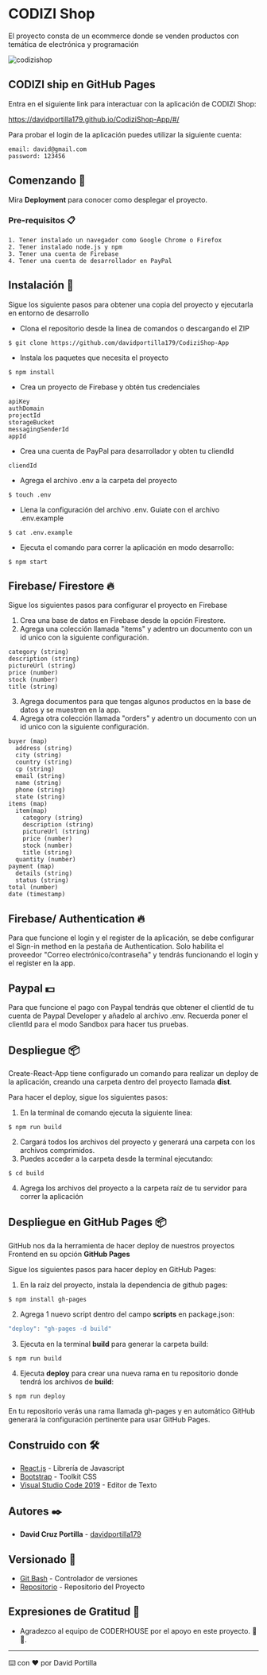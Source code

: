 # CODIZI Shop

El proyecto consta de un ecommerce donde se venden productos con temática de electrónica y programación

![codizishop](https://shop.codiziapp.com/wp-content/uploads/2021/09/COVER-CODIZISHOP.jpg)

## CODIZI ship en **GitHub Pages**
Entra en el siguiente link para interactuar con la aplicación de CODIZI Shop:

https://davidportilla179.github.io/CodiziShop-App/#/

Para probar el login de la aplicación puedes utilizar la siguiente cuenta:
```
email: david@gmail.com
password: 123456
```

## Comenzando 🚀

Mira **Deployment** para conocer como desplegar el proyecto.

### Pre-requisitos 📋
```
1. Tener instalado un navegador como Google Chrome o Firefox
2. Tener instalado node.js y npm
3. Tener una cuenta de Firebase
4. Tener una cuenta de desarrollador en PayPal
```

## Instalación 🔧

Sigue los siguiente pasos para obtener una copia del proyecto y ejecutarla en entorno de desarrollo

* Clona el repositorio desde la linea de comandos o descargando el ZIP
```
$ git clone https://github.com/davidportilla179/CodiziShop-App
```
* Instala los paquetes que necesita el proyecto
```
$ npm install
```
* Crea un proyecto de Firebase y obtén tus credenciales
```
apiKey
authDomain
projectId
storageBucket
messagingSenderId
appId
```
* Crea una cuenta de PayPal para desarrollador y obten tu cliendId
```
cliendId
```
* Agrega el archivo .env a la carpeta del proyecto
```
$ touch .env
```
* Llena la configuración del archivo .env. Guiate con el archivo .env.example
```
$ cat .env.example
```
* Ejecuta el comando para correr la aplicación en modo desarrollo:
```
$ npm start
```

## Firebase/ Firestore 🔥
Sigue los siguientes pasos para configurar el proyecto en Firebase

1. Crea una base de datos en Firebase desde la opción Firestore.
2. Agrega una colección llamada "items" y adentro un documento con un id unico con la siguiente configuración.
```
category (string)
description (string)
pictureUrl (string)
price (number)
stock (number)
title (string)
```
3. Agrega documentos para que tengas algunos productos en la base de datos y se muestren en la app.
4. Agrega otra colección llamada "orders" y adentro un documento con un id unico con la siguiente configuración.
```
buyer (map)
  address (string)
  city (string)
  country (string)
  cp (string)
  email (string)
  name (string)
  phone (string)
  state (string)
items (map)
  item(map)
    category (string)
    description (string)
    pictureUrl (string)
    price (number)
    stock (number)
    title (string)
  quantity (number)
payment (map)
  details (string)
  status (string)
total (number)
date (timestamp)
```

## Firebase/ Authentication 🔥
Para que funcione el login y el register de la aplicación, se debe configurar el Sign-in method en la pestaña de Authentication.
Solo habilita el proveedor "Correo electrónico/contraseña" y tendrás funcionando el login y el register en la app.

## Paypal 💵
Para que funcione el pago con Paypal tendrás que obtener el clientId de tu cuenta de Paypal Developer y añadelo al archivo .env.
Recuerda poner el clientId para el modo Sandbox para hacer tus pruebas.

## Despliegue 📦

Create-React-App tiene configurado un comando para realizar un deploy de la aplicación, creando una carpeta dentro del proyecto llamada **dist**.

Para hacer el deploy, sigue los siguientes pasos:

1. En la terminal de comando ejecuta la siguiente linea:
```
$ npm run build
```
2. Cargará todos los archivos del proyecto y generará una carpeta con los archivos comprimidos.
3. Puedes acceder a la carpeta desde la terminal ejecutando:
```
$ cd build
```
4. Agrega los archivos del proyecto a la carpeta raíz de tu servidor para correr la aplicación

## Despliegue en GitHub Pages 📦

GitHub nos da la herramienta de hacer deploy de nuestros proyectos Frontend en su opción **GitHub Pages**

Sigue los siguientes pasos para hacer deploy en GitHub Pages:

1. En la raíz del proyecto, instala la dependencia de github pages:
```
$ npm install gh-pages
```
2. Agrega 1 nuevo script dentro del campo **scripts** en package.json:
```js
"deploy": "gh-pages -d build"
```
3. Ejecuta en la terminal **build** para generar la carpeta build:
```
$ npm run build
```
4. Ejecuta **deploy** para crear una nueva rama en tu repositorio donde tendrá los archivos de **build**:
```
$ npm run deploy
```

En tu repositorio verás una rama llamada gh-pages y en automático GitHub generará la configuración pertinente para usar GitHub Pages.

## Construido con 🛠️

* [React.js](https://es.reactjs.org/) - Librería de Javascript
* [Bootstrap](https://getbootstrap.com/) - Toolkit CSS
* [Visual Studio Code 2019](https://visualstudio.microsoft.com/es/) - Editor de Texto

## Autores ✒️

* **David Cruz Portilla** - [davidportilla179](https://github.com/davidportilla179)

## Versionado 📌

* [Git Bash](https://gitforwindows.org/) - Controlador de versiones
* [Repositorio](https://github.com/davidportilla179/CodiziShop-App) - Repositorio del Proyecto
## Expresiones de Gratitud 🎁

* Agradezco al equipo de CODERHOUSE por el apoyo en este proyecto. 📢🤓.
---
⌨️ con ❤️ por David Portilla